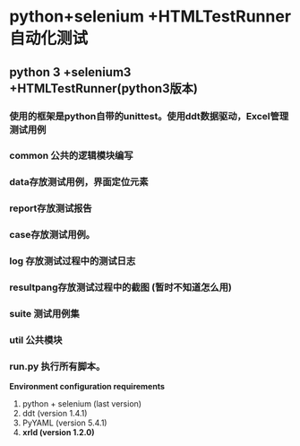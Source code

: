 # python+selenium +HTMLTestRunner自动化测试
## python 3 +selenium3 +HTMLTestRunner(python3版本)
### 使用的框架是python自带的unittest。使用ddt数据驱动，Excel管理测试用例
### common 公共的逻辑模块编写
###  data存放测试用例，界面定位元素
###  report存放测试报告
###   case存放测试用例。
###  log 存放测试过程中的测试日志
###  resultpang存放测试过程中的截图  (暂时不知道怎么用)
###  suite  测试用例集
### util 公共模块
###   run.py  执行所有脚本。

**Environment configuration requirements**
1. python + selenium (last version)
2. ddt (version 1.4.1)
3. PyYAML (version 5.4.1)
4. **xrld (version 1.2.0)**
